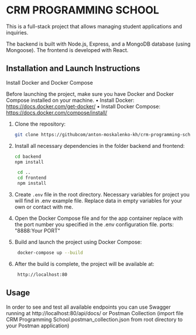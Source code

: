 # CRM PROGRAMMING SCHOOL

This is a full-stack project that allows managing student applications and inquiries.

The backend is built with Node.js, Express, and a MongoDB database (using Mongoose).
The frontend is developed with React.

## Installation and Launch Instructions

Install Docker and Docker Compose

Before launching the project, make sure you have Docker and Docker Compose installed on your machine.
•	Install Docker: https://docs.docker.com/get-docker/
•	Install Docker Compose: https://docs.docker.com/compose/install/

1. Clone the repository:
    ```bash
    git clone https://githubcom/anton-moskalenko-kh/crm-programming-school.git
    ```

2. Install all necessary dependencies in the folder backend and frontend:
    ```bash
   cd backend
    npm install
    ```
   ```bash
    cd .. 
    cd frontend
    npm install
    ```

3. Create `.env` file in the root directory. Necessary variables for project you will find in .env example file. Replace data in empty variables for your own or contact with me.
   

4. Open the Docker Compose file and for the app container replace <PORT> with the port number you specified in the .env configuration file.
 ports: "8888:Your PORT" 

   
5. Build and launch the project using Docker Compose:
   ```bash
    docker-compose up --build
    ```
6. After the build is complete, the project will be available at:
   ```bash
    http://localhost:80
    ```


## Usage

In order to see and test all available endpoints you can use Swagger running at http://localhost:80/api/docs/ or Postman Collection (import file CRM Programming School.postman_collection.json from root directory to your Postman application)
 





